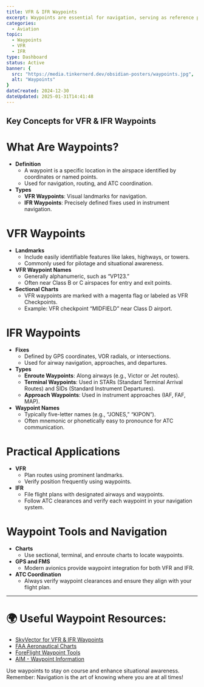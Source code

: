```yaml
---
title: VFR & IFR Waypoints
excerpt: Waypoints are essential for navigation, serving as reference points in the airspace for both VFR and IFR operations. This guide explains the types of waypoints, their uses, and how to incorporate them into your flight planning.
categories: 
  - Aviation
topic:
  - Waypoints
  - VFR
  - IFR
type: Dashboard
status: Active
banner: { 
  src: "https://media.tinkernerd.dev/obsidian-posters/waypoints.jpg",
  alt: "Waypoints"
}
dateCreated: 2024-12-30
dateUpdated: 2025-01-31T14:41:48
---
```

## Key Concepts for VFR & IFR Waypoints

# What Are Waypoints?
- **Definition**
	- A waypoint is a specific location in the airspace identified by coordinates or named points.
	- Used for navigation, routing, and ATC coordination.
- **Types**
	- **VFR Waypoints**: Visual landmarks for navigation.
	- **IFR Waypoints**: Precisely defined fixes used in instrument navigation.

# VFR Waypoints
- **Landmarks**
	- Include easily identifiable features like lakes, highways, or towers.
	- Commonly used for pilotage and situational awareness.
- **VFR Waypoint Names**
	- Generally alphanumeric, such as “VP123.”
	- Often near Class B or C airspaces for entry and exit points.
- **Sectional Charts**
	- VFR waypoints are marked with a magenta flag or labeled as VFR Checkpoints.
	- Example: VFR checkpoint “MIDFIELD” near Class D airport.

# IFR Waypoints
- **Fixes**
	- Defined by GPS coordinates, VOR radials, or intersections.
	- Used for airway navigation, approaches, and departures.
- **Types**
	- **Enroute Waypoints**: Along airways (e.g., Victor or Jet routes).
	- **Terminal Waypoints**: Used in STARs (Standard Terminal Arrival Routes) and SIDs (Standard Instrument Departures).
	- **Approach Waypoints**: Used in instrument approaches (IAF, FAF, MAP).
- **Waypoint Names**
	- Typically five-letter names (e.g., “JONES,” “KIPON”).
	- Often mnemonic or phonetically easy to pronounce for ATC communication.

# Practical Applications
- **VFR**
	- Plan routes using prominent landmarks.
	- Verify position frequently using waypoints.
- **IFR**
	- File flight plans with designated airways and waypoints.
	- Follow ATC clearances and verify each waypoint in your navigation system.

# Waypoint Tools and Navigation
- **Charts**
	- Use sectional, terminal, and enroute charts to locate waypoints.
- **GPS and FMS**
	- Modern avionics provide waypoint integration for both VFR and IFR.
- **ATC Coordination**
	- Always verify waypoint clearances and ensure they align with your flight plan.

---

# 🌍 Useful Waypoint Resources:
- [SkyVector for VFR & IFR Waypoints](https://skyvector.com/)
- [FAA Aeronautical Charts](https://www.faa.gov/air_traffic/flight_info/aeronav/)
- [ForeFlight Waypoint Tools](https://foreflight.com/)
- [AIM - Waypoint Information](https://www.faa.gov/air_traffic/publications/atpubs/aim_html/chap1.html)


Use waypoints to stay on course and enhance situational awareness. Remember: Navigation is the art of knowing where you are at all times!